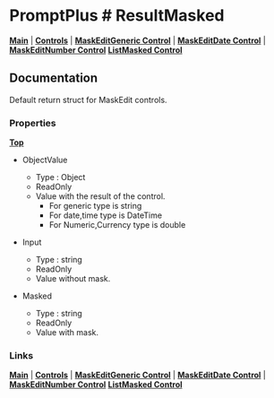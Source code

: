 # PromptPlus # ResultMasked
[**Main**](index.md#help) | 
[**Controls**](index.md#apis) |
[**MaskEditGeneric Control**](maskeditgeneric) |
[**MaskEditDate Control**](maskeditdate) |
[**MaskEditNumber Control**](maskeditnumber)
[**ListMasked Control**](listmasked)

## Documentation
Default return struct for MaskEdit controls.

### Properties
[**Top**](#promptplus--resultmasked)

- ObjectValue
	- Type : Object
	- ReadOnly	
	- Value with the result of the control.
	    - For generic type is string
	    - For date,time type is DateTime
	    - For Numeric,Currency type is double 

- Input 
	- Type : string
	- ReadOnly	
	- Value without mask.

- Masked 
	- Type : string
	- ReadOnly	
	- Value with mask.

### Links
[**Main**](index.md#help) | 
[**Controls**](index.md#apis) |
[**MaskEditGeneric Control**](maskeditgeneric) |
[**MaskEditDate Control**](maskeditdate) |
[**MaskEditNumber Control**](maskeditnumber)
[**ListMasked Control**](listmasked)
